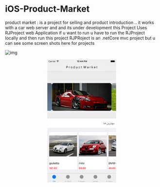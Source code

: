 # iOS-Product-Market
product market : is a project for selling and product introduction .. it works with a car web server and and its under development
this Project Uses RJProject web Application if u want to run u have to run the RJProject locally and then run this project
RJPRoject is an .netCore mvc project 
but u can see some screen shots here for projects

![img]()

<div align="center">
        <img width="45%" src="https://github.com/jamalzare/iOS-Product-Market/blob/master/1.png" alt="About screen" title="About screen"</img>
        
</div>
